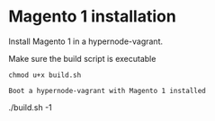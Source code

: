Magento 1 installation
=================

Install Magento 1 in a hypernode-vagrant.

Make sure the build script is executable
```
chmod u+x build.sh

Boot a hypernode-vagrant with Magento 1 installed
```
./build.sh -1
```
